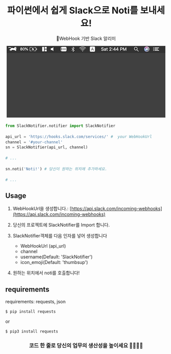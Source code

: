 <div align="CENTER">
    <h1>파이썬에서 쉽게 Slack으로 Noti를 보내세요!</h1>
    <p>📮WebHook 기반 Slack 알리미</p>
</div>

<div align="CENTER">
    <img src="assets/demo.gif" alt="demo" />    
</div>

```python
from SlackNotifier.notifier import SlackNotifier

api_url = 'https://hooks.slack.com/services/' #  your WebHookUrl
channel = '#your-channel'
sn = SlackNotifier(api_url, channel)

# ... 

sn.noti('Noti!') # 당신이 원하는 위치에 추가하세요.

# ...
```

## Usage

1. WebHookUrl을 생성합니다.:
[https://api.slack.com/incoming-webhooks](https://api.slack.com/incoming-webhooks)

2. 당신의 프로젝트에 SlackNotifier를 Import 합니다.

3. SlackNotifier객체를 다음 인자를 넣어 생성합니다
    - WebHookUrl (api_url)
    - channel
    - username(Default: 'SlackNotifier')
    - icon_emoji(Default: 'thumbsup')

4. 원하는 위치에서 noti를 호출합니다!

## requirements
requirements: requests, json

```bash
$ pip install requests
```
or
```bash
$ pip3 install requests
```

<div align="CENTER">
    <h3> 코드 한 줄로 당신의 업무의 생산성을 높이세요 🙌🏼🙌🏼</h3>
</div>
